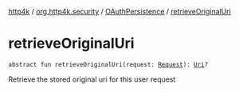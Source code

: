 [http4k](../../index.md) / [org.http4k.security](../index.md) / [OAuthPersistence](index.md) / [retrieveOriginalUri](./retrieve-original-uri.md)

# retrieveOriginalUri

`abstract fun retrieveOriginalUri(request: `[`Request`](../../org.http4k.core/-request/index.md)`): `[`Uri`](../../org.http4k.core/-uri/index.md)`?`

Retrieve the stored original uri for this user request

